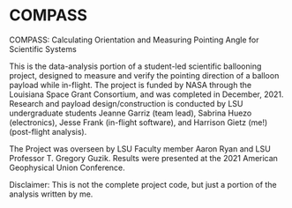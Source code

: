 # COMPASS
COMPASS: Calculating Orientation and Measuring Pointing Angle for Scientific Systems

This is the data-analysis portion of a student-led scientific ballooning project, designed to measure and verify the pointing direction of a balloon payload while in-flight. The project is funded by NASA through the Louisiana Space Grant Consortium, and was completed in December, 2021. Research and payload design/construction is conducted by LSU undergraduate students Jeanne Garriz (team lead), Sabrina Huezo (electronics), Jesse Frank (in-flight software), and Harrison Gietz (me!) (post-flight analysis).

The Project was overseen by LSU Faculty member Aaron Ryan and LSU Professor T. Gregory Guzik. Results were presented at the 2021 American Geophysical Union Conference.

Disclaimer: This is not the complete project code, but just a portion of the analysis written by me.
